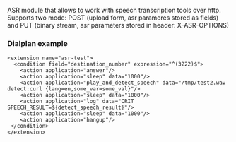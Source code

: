 <p>
  ASR module that allows to work with speech transcription tools over http. <br>
  Supports two mode: POST (upload form, asr parameres stored as fields) and PUT (binary stream, asr parameters stored in header: X-ASR-OPTIONS)
</p>

### Dialplan example
```
<extension name="asr-test">
  <condition field="destination_number" expression="^(3222)$">
    <action application="answer"/>
    <action application="sleep" data="1000"/>
    <action application="play_and_detect_speech" data="/tmp/test2.wav detect:curl {lang=en,some_var=some_val}"/>
    <action application="sleep" data="1000"/>
    <action application="log" data="CRIT SPEECH_RESULT=${detect_speech_result}"/>
    <action application="sleep" data="1000"/>
    <action application="hangup"/>
 </condition>
</extension>

```
